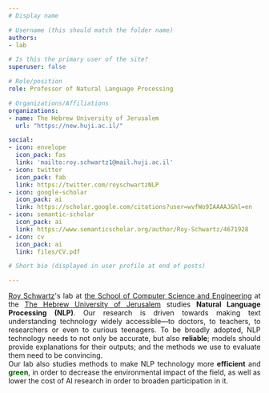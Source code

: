 ```yaml
---
# Display name

# Username (this should match the folder name)
authors:
- lab

# Is this the primary user of the site?
superuser: false

# Role/position
role: Professor of Natural Language Processing

# Organizations/Affiliations
organizations:
- name: The Hebrew University of Jerusalem
  url: "https://new.huji.ac.il/"

social:
- icon: envelope
  icon_pack: fas
  link: 'mailto:roy.schwartz1@mail.huji.ac.il'
- icon: twitter
  icon_pack: fab
  link: https://twitter.com/royschwartzNLP
- icon: google-scholar
  icon_pack: ai
  link: https://scholar.google.com/citations?user=wvfWo9IAAAAJ&hl=en
- icon: semantic-scholar
  icon_pack: ai
  link: https://www.semanticscholar.org/author/Roy-Schwartz/4671928
- icon: cv
  icon_pack: ai
  link: files/CV.pdf

# Short bio (displayed in user profile at end of posts)

---
```

<div style='text-align:justify'>
<a href='author/roy-schwartz/'>Roy Schwartz</a>'s lab at <a href='http://www.cs.huji.ac.il' target='_blank'>the School of Computer Science and Engineering</a> at the <a href='http://www.huji.ac.il/' target='_blank'>The Hebrew University of Jerusalem</a> studies <b>Natural Language Processing (NLP)</b>. Our research is driven towards making text understanding technology widely accessible—to doctors, to teachers, to researchers or even to curious teenagers. To be broadly adopted, NLP technology needs to not only be accurate, but also <b>reliable</b>; models should provide explanations for their outputs; and the methods we use to evaluate them need to be convincing. <br> Our lab also studies methods to make NLP technology more <b>efficient</b> and <span style='color:darkgreen'><b>green</b></span>, in order to decrease the environmental impact of the field, as well as lower the cost of AI research in order to broaden participation in it.
</div>

